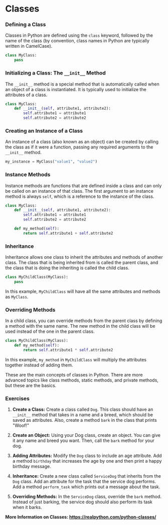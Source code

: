 # Classes

### Defining a Class

Classes in Python are defined using the `class` keyword, followed by the name of the class (by convention, class names in Python are typically written in CamelCase).

```python
class MyClass:
    pass
```

### Initializing a Class: The `__init__` Method

The `__init__` method is a special method that is automatically called when an object of a class is instantiated. It is typically used to initialize the attributes of a class.

```python
class MyClass:
    def __init__(self, attribute1, attribute2):
        self.attribute1 = attribute1
        self.attribute2 = attribute2
```

### Creating an Instance of a Class

An instance of a class (also known as an object) can be created by calling the class as if it were a function, passing any required arguments to the `__init__` method.

```python
my_instance = MyClass("value1", "value2")
```

### Instance Methods

Instance methods are functions that are defined inside a class and can only be called on an instance of that class. The first argument to an instance method is always `self`, which is a reference to the instance of the class.

```python
class MyClass:
    def __init__(self, attribute1, attribute2):
        self.attribute1 = attribute1
        self.attribute2 = attribute2

    def my_method(self):
        return self.attribute1 + self.attribute2
```

### Inheritance

Inheritance allows one class to inherit the attributes and methods of another class. The class that is being inherited from is called the parent class, and the class that is doing the inheriting is called the child class.

```python
class MyChildClass(MyClass):
    pass
```

In this example, `MyChildClass` will have all the same attributes and methods as `MyClass`.

### Overriding Methods

In a child class, you can override methods from the parent class by defining a method with the same name. The new method in the child class will be used instead of the one in the parent class.

```python
class MyChildClass(MyClass):
    def my_method(self):
        return self.attribute1 * self.attribute2
```

In this example, `my_method` in `MyChildClass` will multiply the attributes together instead of adding them.

These are the main concepts of classes in Python. There are more advanced topics like class methods, static methods, and private methods, but these are the basics.

### Exercises

1. **Create a Class:** Create a class called `Dog`. This class should have an `__init__` method that takes in a name and a breed, which should be saved as attributes. Also, create a method `bark` in the class that prints "Woof!"

2. **Create an Object:** Using your Dog class, create an object. You can give it any name and breed you want. Then, call the `bark` method for your dog.

3. **Adding Attributes:** Modify the `Dog` class to include an age attribute. Add a method `birthday` that increases the age by one and then print a happy birthday message.

4. **Inheritance:** Create a new class called `ServiceDog` that inherits from the `Dog` class. Add an attribute for the task that the service dog performs. Add a method `perform_task` which prints out a message about the task.

5. **Overriding Methods:** In the `ServiceDog` class, override the `bark` method. Instead of just barking, the service dog should also perform its task when it barks.


**More Information on Classes: https://realpython.com/python-classes/**